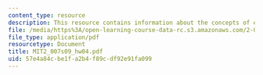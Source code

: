 ```yaml
---
content_type: resource
description: This resource contains information about the concepts of exam.
file: /media/https%3A/open-learning-course-data-rc.s3.amazonaws.com/2-007-design-and-manufacturing-i-spring-2009/57e4a84cbe1fa2b4f89cdf92e91fa099_MIT2_007s09_hw04.pdf
file_type: application/pdf
resourcetype: Document
title: MIT2_007s09_hw04.pdf
uid: 57e4a84c-be1f-a2b4-f89c-df92e91fa099
---
```

